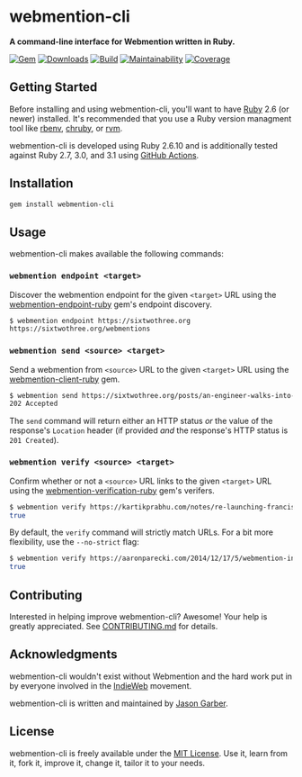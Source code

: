 # webmention-cli

**A command-line interface for Webmention written in Ruby.**

[![Gem](https://img.shields.io/gem/v/webmention-cli.svg?logo=rubygems&style=for-the-badge)](https://rubygems.org/gems/webmention-cli)
[![Downloads](https://img.shields.io/gem/dt/webmention-cli.svg?logo=rubygems&style=for-the-badge)](https://rubygems.org/gems/webmention-cli)
[![Build](https://img.shields.io/github/workflow/status/jgarber623/webmention-cli/CI?logo=github&style=for-the-badge)](https://github.com/jgarber623/webmention-cli/actions/workflows/ci.yml)
[![Maintainability](https://img.shields.io/codeclimate/maintainability/jgarber623/webmention-cli.svg?logo=code-climate&style=for-the-badge)](https://codeclimate.com/github/jgarber623/webmention-cli)
[![Coverage](https://img.shields.io/codeclimate/c/jgarber623/webmention-cli.svg?logo=code-climate&style=for-the-badge)](https://codeclimate.com/github/jgarber623/webmention-cli/code)

## Getting Started

Before installing and using webmention-cli, you'll want to have [Ruby](https://www.ruby-lang.org) 2.6 (or newer) installed. It's recommended that you use a Ruby version managment tool like [rbenv](https://github.com/rbenv/rbenv), [chruby](https://github.com/postmodern/chruby), or [rvm](https://github.com/rvm/rvm).

webmention-cli is developed using Ruby 2.6.10 and is additionally tested against Ruby 2.7, 3.0, and 3.1 using [GitHub Actions](https://github.com/jgarber623/webmention-cli/actions).

## Installation

```sh
gem install webmention-cli
```

## Usage

webmention-cli makes available the following commands:

### `webmention endpoint <target>`

Discover the webmention endpoint for the given `<target>` URL using the [webmention-endpoint-ruby](https://github.com/jgarber623/webmention-endpoint-ruby) gem's endpoint discovery.

```sh
$ webmention endpoint https://sixtwothree.org
https://sixtwothree.org/webmentions
```

### `webmention send <source> <target>`

Send a webmention from `<source>` URL to the given `<target>` URL using the [webmention-client-ruby](https://github.com/indieweb/webmention-client-ruby) gem.

```sh
$ webmention send https://sixtwothree.org/posts/an-engineer-walks-into-a-design-sprint https://adactio.com/journal/6246
202 Accepted
```

The `send` command will return either an HTTP status _or_ the value of the response's `Location` header (if provided _and_ the response's HTTP status is `201 Created`).

### `webmention verify <source> <target>`

Confirm whether or not a `<source>` URL links to the given `<target>` URL using the [webmention-verification-ruby](https://github.com/jgarber623/webmention-verification-ruby) gem's verifers.

```sh
$ webmention verify https://kartikprabhu.com/notes/re-launching-franciscms https://sixtwothree.org/posts/launching-franciscms-onto-the-indieweb
true
```

By default, the `verify` command will strictly match URLs. For a bit more flexibility, use the `--no-strict` flag:

```sh
$ webmention verify https://aaronparecki.com/2014/12/17/5/webmention-indieweb https://sixtwothree.org/posts/open-sourcing-my-webmention-service --no-strict
true
```

## Contributing

Interested in helping improve webmention-cli? Awesome! Your help is greatly appreciated. See [CONTRIBUTING.md](https://github.com/jgarber623/webmention-cli/blob/main/CONTRIBUTING.md) for details.

## Acknowledgments

webmention-cli wouldn't exist without Webmention and the hard work put in by everyone involved in the [IndieWeb](https://indieweb.org) movement.

webmention-cli is written and maintained by [Jason Garber](https://sixtwothree.org).

## License

webmention-cli is freely available under the [MIT License](https://opensource.org/licenses/MIT). Use it, learn from it, fork it, improve it, change it, tailor it to your needs.

